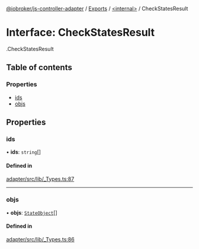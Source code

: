 [@iobroker/js-controller-adapter](../README.md) / [Exports](../modules.md) / [<internal\>](../modules/internal_.md) / CheckStatesResult

# Interface: CheckStatesResult

[<internal>](../modules/internal_.md).CheckStatesResult

## Table of contents

### Properties

- [ids](internal_.CheckStatesResult.md#ids)
- [objs](internal_.CheckStatesResult.md#objs)

## Properties

### ids

• **ids**: `string`[]

#### Defined in

[adapter/src/lib/_Types.ts:87](https://github.com/ioBroker/ioBroker.js-controller/blob/9100afbd/packages/adapter/src/lib/_Types.ts#L87)

___

### objs

• **objs**: [`StateObject`](internal_.StateObject.md)[]

#### Defined in

[adapter/src/lib/_Types.ts:86](https://github.com/ioBroker/ioBroker.js-controller/blob/9100afbd/packages/adapter/src/lib/_Types.ts#L86)
